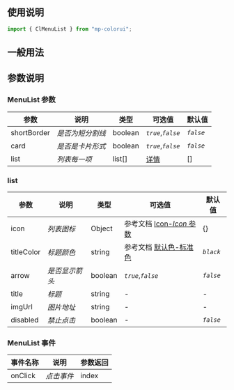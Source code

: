 ## 使用说明

```jsx
import { ClMenuList } from "mp-colorui";
```

## 一般用法

<CodeShow componentName='menuList' />

## 参数说明

### MenuList 参数

| 参数        | 说明             | 类型    | 可选值                           | 默认值    |
| ----------- | ---------------- | ------- | -------------------------------- | --------- |
| shortBorder | _是否为短分割线_ | boolean | _`true`_,_`false`_               | _`false`_ |
| card        | _是否是卡片形式_ | boolean | _`true`_,_`false`_               | _`false`_ |
| list        | _列表每一项_     | list[]  | [详情](/mp-colorui-doc/layout/menuList#list) | []        |

### list

| 参数       | 说明           | 类型    | 可选值                                               | 默认值    |
| ---------- | -------------- | ------- | ---------------------------------------------------- | --------- |
| icon       | _列表图标_     | Object  | 参考文档 [Icon-_Icon_ 参数](/mp-colorui-doc/base/icon#icon-参数) | {}        |
| titleColor | _标题颜色_     | string  | 参考文档 [默认色-标准色](/mp-colorui-doc/home/color#标准色)      | _`black`_ |
| arrow      | _是否显示箭头_ | boolean | _`true`_,_`false`_                                   | _`false`_ |
| title      | _标题_         | string  | -                                                    | -         |
| imgUrl     | _图片地址_     | string  | -                                                    | -         |
| disabled   | _禁止点击_     | boolean | -                                                    | _`false`_ |

### MenuList 事件

| 事件名称 | 说明       | 参数返回 |
| -------- | ---------- | -------- |
| onClick  | _点击事件_ | index    |

<FloatPhone url="https://yinliangdream.github.io/mp-colorui-h5-demo/#/pages/components/menuList/index" />

